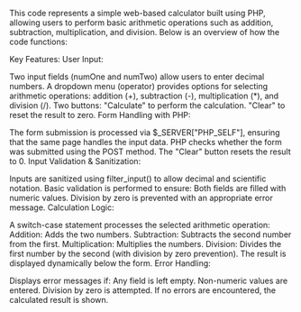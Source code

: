 This code represents a simple web-based calculator built using PHP, allowing users to perform basic arithmetic operations such as addition, subtraction, multiplication, and division. Below is an overview of how the code functions:

Key Features:
User Input:

Two input fields (numOne and numTwo) allow users to enter decimal numbers.
A dropdown menu (operator) provides options for selecting arithmetic operations: addition (+), subtraction (-), multiplication (*), and division (/).
Two buttons:
"Calculate" to perform the calculation.
"Clear" to reset the result to zero.
Form Handling with PHP:

The form submission is processed via $_SERVER["PHP_SELF"], ensuring that the same page handles the input data.
PHP checks whether the form was submitted using the POST method.
The "Clear" button resets the result to 0.
Input Validation & Sanitization:

Inputs are sanitized using filter_input() to allow decimal and scientific notation.
Basic validation is performed to ensure:
Both fields are filled with numeric values.
Division by zero is prevented with an appropriate error message.
Calculation Logic:

A switch-case statement processes the selected arithmetic operation:
Addition: Adds the two numbers.
Subtraction: Subtracts the second number from the first.
Multiplication: Multiplies the numbers.
Division: Divides the first number by the second (with division by zero prevention).
The result is displayed dynamically below the form.
Error Handling:

Displays error messages if:
Any field is left empty.
Non-numeric values are entered.
Division by zero is attempted.
If no errors are encountered, the calculated result is shown.
